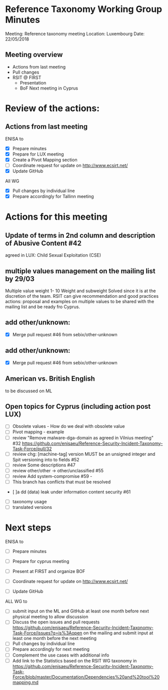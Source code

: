 # Reference Taxonomy Working Group Minutes

Meeting: Reference taxonomy meeting Location: Luxembourg Date: 22/05/2018
## Meeting overview
- Actions from last meeting
- Pull changes
- RSIT @ FIRST 
	- Presentation
	- BoF
Next meeting in Cyprus

# Review of the actions:
## Actions from last meeting
ENISA to
- [x] Prepare minutes
- [x] Prepare for LUX meeting
- [x] Create a Pivot Mapping section
- [ ] Coordinate request for update on http://www.ecsirt.net/
- [x] Update GitHub
 
All WG
- [x] Pull changes by individual line
- [x] Prepare accordingly for Tallinn meeting

# Actions for this meeting

## Update of terms in 2nd column and description of Abusive Content #42
agreed in LUX: Child Sexual Exploitation (CSE) 

## multiple values management on the mailing list by 29/03
Multiple value weight 1- 10 
Weight and subweight
Solved since it is at the discretion of the team.
RSIT can give recommendation and good practices
actions: proposal and examples on multiple values to be shared with the mailing list and be ready fro Cyprus.

## add other/unknown:
- [x] Merge pull request #46 from sebix/other-unknown

## add other/unknown:
- [x] Merge pull request #46 from sebix/other-unknown

## American vs. British English
to be discussed on ML
  
## Open topics for Cyprus (including action post LUX)
- [ ] Obsolete values - How do we deal with obsolete value
- [ ] Pivot mapping - example
- [ ] review  "Remove malware-dga-domain as agreed in Vilnius meeting" #32 https://github.com/enisaeu/Reference-Security-Incident-Taxonomy-Task-Force/pull/32 
- [ ] review  chg: [machine-tag] version MUST be an unsigned integer  and  Spit versioning into to fields #52 
- [ ] review Some descriptions #47
- [ ] review other/other -> other/unclassified #55
- [ ] review  Add system-compromise #59 - 
- [ ] This branch has conflicts that must be resolved
- [ ]a dd (data) leak under information content security #61 
- [ ] taxonomy usage 
- [ ] translated versions

# Next steps

ENISA to

- [ ] Prepare minutes
- [ ] Prepare for cyprus meeting
- [ ] Present at FIRST and organize BOF
- [ ] Coordinate request for update on http://www.ecsirt.net/
- [ ] Update GitHub


ALL WG to
- [ ] submit input on the ML and GitHub at least one month before next physical meeting to allow discussion 
- [ ] Discuss the open issues and pull requests https://github.com/enisaeu/Reference-Security-Incident-Taxonomy-Task-Force/issues?q=is%3Aopen  on the mailing and submit input at least one month before the next meeting 
- [ ] Pull changes by individual line
- [ ] Prepare accordingly for next meeting
- [ ] Complement the use cases with additional info 
- [ ] Add link to the Statistics based on the RSIT WG taxonomy in https://github.com/enisaeu/Reference-Security-Incident-Taxonomy-Task-Force/blob/master/Documentation/Dependencies%20and%20tool%20mapping.md 
